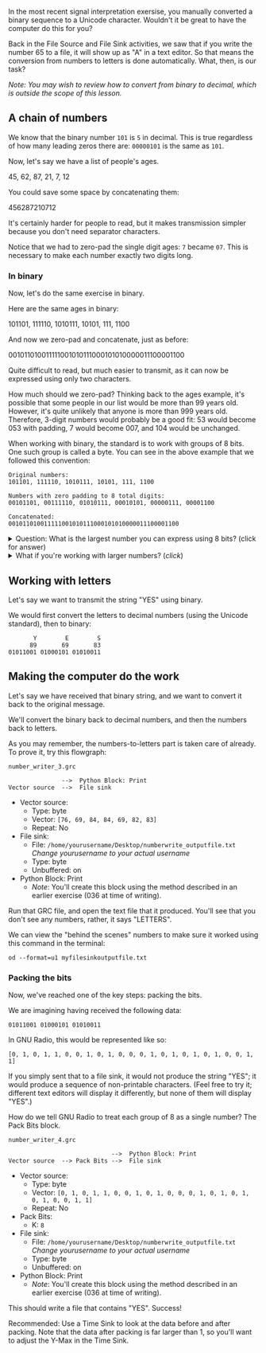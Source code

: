 In the most recent signal interpretation exersise, you manually converted a binary sequence to a Unicode character. Wouldn't it be great to have the computer do this for you?

Back in the File Source and File Sink activities, we saw that if you write the number 65 to a file, it will show up as "A" in a text editor. So that means the conversion from numbers to letters is done automatically. What, then, is our task?

_Note: You may wish to review how to convert from binary to decimal, which is outside the scope of this lesson._

## A chain of numbers

We know that the binary number `101` is `5` in decimal. This is true regardless of how many leading zeros there are: `00000101` is the same as `101`.

Now, let's say we have a list of people's ages.

45, 62, 87, 21, 7, 12

You could save some space by concatenating them:

456287210712

It's certainly harder for people to read, but it makes transmission simpler because you don't need separator characters.

Notice that we had to zero-pad the single digit ages: `7` became `07`. This is necessary to make each number exactly two digits long.

### In binary

Now, let's do the same exercise in binary.

Here are the same ages in binary:

101101, 111110, 1010111, 10101, 111, 1100

And now we zero-pad and concatenate, just as before:

001011010011111001010111000101010000011100001100

Quite difficult to read, but much easier to transmit, as it can now be expressed using only two characters.

How much should we zero-pad? Thinking back to the ages example, it's possible that some people in our list would be more than 99 years old. However, it's quite unlikely that anyone is more than 999 years old. Therefore, 3-digit numbers would probably be a good fit: 53 would become 053 with padding, 7 would become 007, and 104 would be unchanged.

When working with binary, the standard is to work with groups of 8 bits. One such group is called a byte. You can see in the above example that we followed this convention:

```
Original numbers:
101101, 111110, 1010111, 10101, 111, 1100

Numbers with zero padding to 8 total digits:
00101101, 00111110, 01010111, 00010101, 00000111, 00001100

Concatenated:
001011010011111001010111000101010000011100001100
```

<details><summary>Question: What is the largest number you can express using 8 bits? (click for answer)</summary>

In binary, 11111111. In decimal, that's 255.
</details>

<details><summary>What if you're working with larger numbers? (<i>click</i>)</summary>
Use multiple bytes to express the number. That's outside the scope of this lesson, but an amusing example of using not enough bytes to express a number happened when a certain video on a certain website exceeded the max view count of 2,147,483,647. The view count overflowed and became a negative number. The website hosting the video adjusted to use more bytes, and the problem was resolved.
</details>

## Working with letters

Let's say we want to transmit the string "YES" using binary.

We would first convert the letters to decimal numbers (using the Unicode standard), then to binary:

```
       Y        E        S
      89       69       83
01011001 01000101 01010011
```

## Making the computer do the work

Let's say we have received that binary string, and we want to convert it back to the original message.

We'll convert the binary back to decimal numbers, and then the numbers back to letters. 

As you may remember, the numbers-to-letters part is taken care of already. To prove it, try this flowgraph:

`number_writer_3.grc`

```
               -->  Python Block: Print
Vector source  -->  File sink
```

- Vector source:
  - Type: byte 
  - Vector: `[76, 69, 84, 84, 69, 82, 83]`
  - Repeat: No
- File sink:
  - File: `/home/yourusername/Desktop/numberwrite_outputfile.txt`  
     _Change yourusername to your actual username_
  - Type: byte
  - Unbuffered: on
- Python Block: Print
  - _Note_: You'll create this block using the method described in an earlier exercise (036 at time of writing).

Run that GRC file, and open the text file that it produced. You'll see that you don't see any numbers, rather, it says "LETTERS". 

We can view the "behind the scenes" numbers to make sure it worked using this command in the terminal:

```
od --format=u1 myfilesinkoutputfile.txt
```

### Packing the bits

Now, we've reached one of the key steps: packing the bits.

We are imagining having received the following data:

```
01011001 01000101 01010011
```

In GNU Radio, this would be represented like so:

```
[0, 1, 0, 1, 1, 0, 0, 1, 0, 1, 0, 0, 0, 1, 0, 1, 0, 1, 0, 1, 0, 0, 1, 1]
```

If you simply sent that to a file sink, it would not produce the string "YES"; it would produce a sequence of non-printable characters. (Feel free to try it; different text editors will display it differently, but none of them will display "YES".)

How do we tell GNU Radio to treat each group of 8 as a single number? The Pack Bits block.

`number_writer_4.grc`

```
                             -->  Python Block: Print
Vector source  --> Pack Bits -->  File sink
```

- Vector source:
  - Type: byte 
  - Vector: `[0, 1, 0, 1, 1, 0, 0, 1, 0, 1, 0, 0, 0, 1, 0, 1, 0, 1, 0, 1, 0, 0, 1, 1]`
  - Repeat: No
- Pack Bits:
  - K: `8`
- File sink:
  - File: `/home/yourusername/Desktop/numberwrite_outputfile.txt`  
     _Change yourusername to your actual username_
  - Type: byte
  - Unbuffered: on
- Python Block: Print
  - _Note_: You'll create this block using the method described in an earlier exercise (036 at time of writing).

This should write a file that contains "YES". Success!

Recommended: Use a Time Sink to look at the data before and after packing. Note that the data after packing is far larger than 1, so you'll want to adjust the Y-Max in the Time Sink.